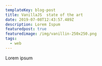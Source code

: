 ```yaml
---
templateKey: blog-post
title: VanillaJS  state of the art
date: 2019-07-08T12:43:57.489Z
description: Lorem Ispum
featuredpost: true
featuredimage: /img/vanillin-250x250.png
tags:
  - web
---
```

Lorem ipsum

